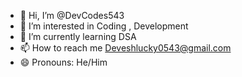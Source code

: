 - 👋 Hi, I’m @DevCodes543
- 👀 I’m interested in Coding , Development
- 🌱 I’m currently learning DSA
- 📫 How to reach me Deveshlucky0543@gmail.com
- 😄 Pronouns: He/Him

  
<!---
- 💞️ I’m looking to collaborate on ...
- ⚡ Fun fact: ...
--->

<!---
DevCodes543/DevCodes543 is a ✨ special ✨ repository because its `README.md` (this file) appears on your GitHub profile.
You can click the Preview link to take a look at your changes.
--->
